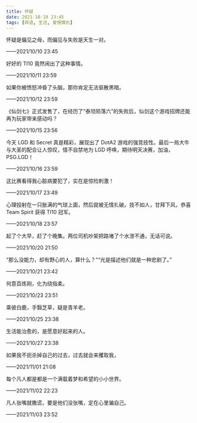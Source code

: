 ```yaml
---
title: 怀疑
date: 2021-10-10 23:45
tags: [碎语, 生活, 爱恨情仇]
---
```


怀疑是偏见之母，而偏见与失败是天生一对。

——2021/10/10 23:45

好好的 TI10 竟然闹出了这种事情。 

——2021/10/11 23:59

如果你被愤怒冲昏了头脑，那你肯定无法驱散黑暗。

——2021/10/12 23:59

《仙剑七》正式发售了，在经历了“泰坦陨落六”的失败后，仙剑这个游戏招牌还能再为玩家带来感动吗？

——2021/10/15 23:56

今天 LGD 和 Secret 真是精彩，展现出了 DotA2 游戏的强竞技性。最后一局大牛与大圣的配合让人惊叹，情不自禁地为 LGD 呼唤，期待明天决赛，加油， PSG.LGD！

——2021/10/16 23:59

这比赛看得我心脏病要犯了，实在是惊险刺激！

——2021/10/17 23:49

心理投射在一只胀满的气球上面，然后就被无情扎破。技不如人，甘拜下风，恭喜 Team Spirit 获得 TI10 冠军。

——2021/10/18 23:57

起了个大早，赶了个晚集。两位司机吵架把路堵了个水泄不通，无话可说。

——2021/10/20 21:50

“那么没能力，却有野心的人，算什么？”“光是描述他们就是一种悲剧了。”

——2021/10/21 23:42

何意百炼刚，化为绕指柔。

——2021/10/23 23:51

乘彼白鹿，手翳芝草，疑是青羊老。

——2021/10/25 23:38

生活能治愈的，是愿意好起来的人。

——2021/10/27 23:38

如果我不扼杀掉自己的过去，过去就会来攫取我，

——2021/11/01 21:08

每个凡人都是都是一个满载着梦和希望的小小世界。

——2021/11/02 22:23

凡人张嘴就撒谎，要是他们没张嘴，定在心里骗自己。

——2021/11/03 23:52

